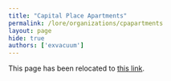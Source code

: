 ```yaml
---
title: "Capital Place Apartments"
permalink: /lore/organizations/cpapartments
layout: page
hide: true
authors: ['exvacuum']
---
```

<html>
<head>
    <script type="text/javascript">
        window.location.replace(".#cpapartments");
    </script>
</head>
<body>
<p>This page has been relocated to <a href=".#cpapartments">this link</a>.</p>
</body>
</html>